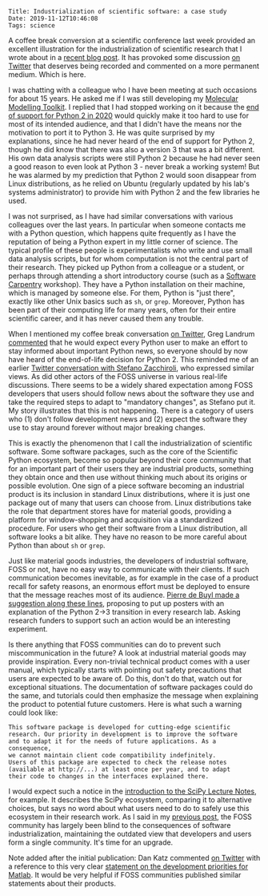     Title: Industrialization of scientific software: a case study
    Date: 2019-11-12T10:46:08
    Tags: science

A coffee break conversion at a scientific conference last week provided an excellent illustration for the industrialization of scientific research that I wrote about in a [recent blog post](https://blog.khinsen.net/posts/2019/10/29/the-industrialization-of-scientific-research/). It has provoked some discussion [on Twitter](https://twitter.com/khinsen/status/1191673813626499072) that deserves being recorded and commented on a more permanent medium. Which is here.

<!-- more -->

I was chatting with a colleague who I have been meeting at such occasions for about 15 years. He asked me if I was still developing my [Molecular Modelling Toolkit](http://dirac.cnrs-orleans.fr/MMTK). I replied that I had stopped working on it because the [end of support for Python 2 in 2020](https://www.python.org/doc/sunset-python-2/) would quickly make it too hard to use for most of its intended audience, and that I didn't have the means nor the motivation to port it to Python 3. He was quite surprised by my explanations, since he had never heard of the end of support for Python 2, though he did know that there was also a version 3 that was a bit different. His own data analysis scripts were still Python 2 because he had never seen a good reason to even look at Python 3 - never break a working system! But he was alarmed by my prediction that Python 2 would soon disappear from Linux distributions, as he relied on Ubuntu (regularly updated by his lab's systems administrator) to provide him with Python 2 and the few libraries he used.

I was not surprised, as I have had similar conversations with various colleagues over the last years. In particular when someone contacts me with a Python question, which happens quite frequently as I have the reputation of being a Python expert in my little corner of science. The typical profile of these people is experimentalists who write and use small data analysis scripts, but for whom computation is not the central part of their research. They picked up Python from a colleague or a student, or perhaps through attending a short introductory course (such as a [Software Carpentry](https://software-carpentry.org) workshop). They have a Python installation on their machine, which is managed by someone else. For them, Python is "just there", exactly like other Unix basics such as `sh`, or `grep`. Moreover, Python has been part of their computing life for many years, often for their entire scientific career, and it has never caused them any trouble.

When I mentioned my coffee break conversation [on Twitter](https://twitter.com/khinsen/status/1191673813626499072), Greg Landrum [commented](https://twitter.com/dr_greg_landrum/status/1192446793612705792) that he would expect every Python user to make an effort to stay informed about important Python news, so everyone should by now have heard of the end-of-life decision for Python 2. This reminded me of an earlier [Twitter conversation with Stefano Zacchiroli](https://twitter.com/zacchiro/status/1123168548929536000), who expressed similar views. As did other actors of the FOSS universe in various real-life discussions. There seems to be a widely shared expectation among FOSS developers that users should follow news about the software they use and take the required steps to adapt to "mandatory changes", as Stefano put it. My story illustrates that this is not happening. There is a category of users who (1) don't follow development news and (2) expect the software they use to stay around forever without major breaking changes.

This is exactly the phenomenon that I call the industrialization of scientific software. Some software packages, such as the core of the Scientific Python ecosystem, become so popular beyond their core community that for an important part of their users they are industrial products, something they obtain once and then use without thinking much about its origins or possible evolution. One sign of a piece software becoming an industrial product is its inclusion in standard Linux distributions, where it is just one package out of many that users can choose from. Linux distributions take the role that department stores have for material goods, providing a platform for window-shopping and acquisition via a standardized procedure. For users who get their software from a Linux distribution, all software looks a bit alike. They have no reason to be more careful about Python than about `sh` or `grep`.

Just like material goods industries, the developers of industrial software, FOSS or not, have no easy way to communicate with their clients. If such communication becomes inevitable, as for example in the case of a product recall for safety reasons, an enormous effort must be deployed to ensure that the message reaches most of its audience. [Pierre de Buyl made a suggestion along these lines](https://twitter.com/pdebuyl/status/1192410647784574976), proposing to put up posters with an explanation of the Python 2->3 transition in every research lab. Asking research funders to support such an action would be an interesting experiment.

Is there anything that FOSS communities can do to prevent such miscommunication in the future? A look at industrial material goods may provide inspiration. Every non-trivial technical product comes with a user manual, which typically starts with pointing out safety precautions that users are expected to be aware of. Do this, don't do that, watch out for exceptional situations. The documentation of software packages could do the same, and tutorials could then emphasize the message when explaining the product to potential future customers. Here is what such a warning could look like:

    This software package is developed for cutting-edge scientific
    research. Our priority in development is to improve the software
    and to adapt it for the needs of future applications. As a consequence,
    we cannot maintain client code compatibility indefinitely.
    Users of this package are expected to check the release notes
    (available at http://...) at least once per year, and to adapt
    their code to changes in the interfaces explained there.

I would expect such a notice in the [introduction to the SciPy Lecture Notes](https://scipy-lectures.org/intro/intro.html), for example. It describes the SciPy ecosystem, comparing it to alternative choices, but says no word about what users need to do to safely use this ecosystem in their research work. As I said in my [previous post](https://blog.khinsen.net/posts/2019/10/29/the-industrialization-of-scientific-research/), the FOSS community has largely been blind to the consequences of software industrialization, maintaining the outdated view that developers and users form a single community. It's time for an upgrade.


Note added after the initial publication: Dan Katz commented [on Twitter](https://twitter.com/danielskatz/status/1194203819271491586) with a reference to this very clear [statement on the development priorities for Matlab](https://collegeville.github.io/CW3S19/WorkshopResources/WhitePapers/quillenCW3S19.pdf). It would be very helpful if FOSS communities published similar statements about their products.

